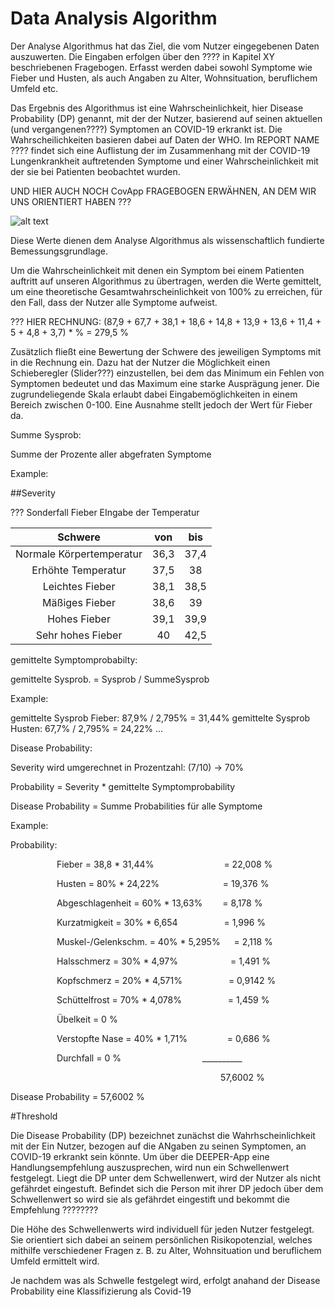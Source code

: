 # Data Analysis Algorithm

Der Analyse Algorithmus hat das Ziel, die vom Nutzer eingegebenen Daten auszuwerten. Die Eingaben erfolgen über den ???? in Kapitel XY beschriebenen Fragebogen. Erfasst werden dabei sowohl Symptome wie Fieber und Husten, als auch Angaben zu Alter, Wohnsituation, beruflichem Umfeld etc.

Das Ergebnis des Algorithmus ist eine Wahrscheinlichkeit, hier Disease Probability (DP) genannt, mit der der Nutzer, basierend auf seinen aktuellen (und vergangenen????) Symptomen an COVID-19 erkrankt ist. Die Wahrscheilichkeiten basieren dabei auf Daten der WHO. Im REPORT NAME ???? findet sich eine Auflistung der im Zusammenhang mit der COVID-19 Lungenkrankheit auftretenden Symptome und einer Wahrscheinlichkeit mit der sie bei Patienten beobachtet wurden. 

UND HIER AUCH NOCH CovApp FRAGEBOGEN ERWÄHNEN, AN DEM WIR UNS ORIENTIERT HABEN ???


![alt text](https://github.com/kat-ko/testestest/blob/master/WHO_Symptoms.png "title text???")

Diese Werte dienen dem Analyse Algorithmus als wissenschaftlich fundierte Bemessungsgrundlage. 

Um die Wahrscheinlichkeit mit denen ein Symptom bei einem Patienten auftritt auf unseren Algorithmus zu übertragen, werden die Werte gemittelt, um eine theoretische Gesamtwahrscheinlichkeit von 100% zu erreichen, für den Fall, dass der Nutzer alle Symptome aufweist.

??? HIER RECHNUNG: (87,9 + 67,7 + 38,1 + 18,6 + 14,8 + 13,9 + 13,6 + 11,4 + 5 + 4,8 + 3,7) * %  = 279,5 %

Zusätzlich fließt eine Bewertung der Schwere des jeweiligen Symptoms mit in die Rechnung ein. Dazu hat der Nutzer die Möglichkeit einen Schieberegler (Slider???) einzustellen, bei dem das Minimum ein Fehlen von Symptomen bedeutet und das Maximum eine starke Ausprägung jener. Die zugrundeliegende Skala erlaubt dabei Eingabemöglichkeiten in einem Bereich zwischen 0-100. Eine Ausnahme stellt jedoch der Wert für Fieber da. 


Summe Sysprob:

Summe der Prozente aller abgefraten Symptome

Example:

 


##Severity


??? Sonderfall Fieber EIngabe der Temperatur

| Schwere                  | von   |  bis |
| :-----------------------:|:-----:| :---:|
| Normale Körpertemperatur | 36,3  | 37,4 |
| Erhöhte Temperatur       | 37,5  |  38  |
| Leichtes Fieber          | 38,1  | 38,5 |
| Mäßiges Fieber           | 38,6  |  39  |
| Hohes Fieber             | 39,1  | 39,9 |
| Sehr hohes Fieber        |  40   | 42,5 |






gemittelte Symptomprobabilty:

gemittelte Sysprob. = Sysprob / SummeSysprob

Example:

gemittelte Sysprob Fieber:  87,9% / 2,795% = 31,44%
gemittelte Sysprob Husten: 67,7% / 2,795% = 24,22%
...





Disease Probability:

Severity wird umgerechnet in Prozentzahl: (7/10) -> 70%



Probability  = Severity * gemittelte Symptomprobability

Disease Probability = Summe Probabilities für alle Symptome

Example:

Probability:

       Fieber = 38,8 * 31,44%        = 22,008 %

       Husten = 80% * 24,22%         = 19,376 %

       Abgeschlagenheit = 60% * 13,63%     = 8,178 %

       Kurzatmigkeit = 30% * 6,654       = 1,996 %

      Muskel-/Gelenkschm. = 40% * 5,295%   = 2,118 %

      Halsschmerz = 30% * 4,97%      = 1,491 %

      Kopfschmerz = 20% * 4,571%      = 0,9142 %

      Schüttelfrost = 70% * 4,078%       =  1,459 %

      Übelkeit = 0 %

      Verstopfte Nase = 40% * 1,71%      = 0,686 %

      Durchfall = 0 %                    __________

                        57,6002 %







Disease Probability =   57,6002 %

#Threshold

Die Disease Probability (DP) bezeichnet zunächst die Wahrhscheinlichkeit mit der Ein Nutzer, bezogen auf die ANgaben zu seinen Symptomen, an COVID-19 erkrankt sein könnte. Um über die DEEPER-App eine Handlungsempfehlung auszusprechen, wird nun ein Schwellenwert festgelegt. Liegt die DP unter dem Schwellenwert, wird der Nutzer als nicht gefährdet eingestuft. Befindet sich die Person mit ihrer DP jedoch über dem Schwellenwert so wird sie als gefährdet eingestift und bekommt die Empfehlung ????????


Die Höhe des Schwellenwerts wird individuell für jeden Nutzer festgelegt. Sie orientiert sich dabei an seinem persönlichen Risikopotenzial, welches mithilfe verschiedener Fragen z. B. zu Alter, Wohnsituation und beruflichem Umfeld ermittelt wird.









Je nachdem was als Schwelle festgelegt wird, erfolgt anahand der Disease Probability eine Klassifizierung als Covid-19
